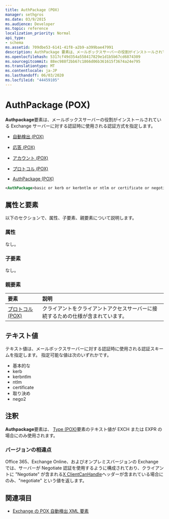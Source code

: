```yaml
---
title: AuthPackage (POX)
manager: sethgros
ms.date: 03/9/2015
ms.audience: Developer
ms.topic: reference
localization_priority: Normal
api_type:
- schema
ms.assetid: 709dbe53-6141-41f8-a2b9-a399bae47991
description: AuthPackage 要素は、メールボックスサーバーの役割がインストールされている Exchange サーバーに対する認証時に使用される認証方式を指定します。
ms.openlocfilehash: 5317cf49d354a558417829e1d1b5b67cd6874309
ms.sourcegitcommit: 88ec988f2bb67c1866d06b361615f3674a24e795
ms.translationtype: MT
ms.contentlocale: ja-JP
ms.lasthandoff: 06/03/2020
ms.locfileid: "44459105"
---
```

# <a name="authpackage-pox"></a>AuthPackage (POX)

**Authpackage**要素は、メールボックスサーバーの役割がインストールされている Exchange サーバーに対する認証時に使用される認証方式を指定します。 
  
- [自動検出 (POX)](autodiscover-pox.md)
  
- [応答 (POX)](response-pox.md)
  
- [アカウント (POX)](account-pox.md)
  
- [プロトコル (POX)](protocol-pox.md)
  
- [AuthPackage (POX)](authpackage-pox.md)
  
```xml
<AuthPackage>basic or kerb or kerbntlm or ntlm or certificate or negotiate or nego2</AuthPackage>
```

## <a name="attributes-and-elements"></a>属性と要素

以下のセクションで、属性、子要素、親要素について説明します。
  
### <a name="attributes"></a>属性

なし。
  
### <a name="child-elements"></a>子要素

なし。
  
### <a name="parent-elements"></a>親要素

|**要素**|**説明**|
|:-----|:-----|
|[プロトコル (POX)](protocol-pox.md) <br/> |クライアントをクライアントアクセスサーバーに接続するための仕様が含まれています。  <br/> |
   
## <a name="text-value"></a>テキスト値

テキスト値は、メールボックスサーバーに対する認証時に使用される認証スキームを指定します。 指定可能な値は次のいずれかです。
  
- 基本的な
- kerb
- kerbntlm
- ntlm
- certificate
- 取り決め
- nego2
    
## <a name="remarks"></a>注釈

**Authpackage**要素は、 [Type (POX)](type-pox.md)要素のテキスト値が EXCH または EXPR の場合にのみ使用されます。 
  
### <a name="version-differences"></a>バージョンの相違点

Office 365、Exchange Online、およびオンプレミスバージョンの Exchange では、サーバーが Negotiate 認証を使用するように構成されており、クライアントに "Negotiate" が含まれる[X ClientCanHandle](pox-autodiscover-request-for-exchange.md)ヘッダーが含まれている場合にのみ、"negotiate" という値を返します。 
  
## <a name="see-also"></a>関連項目

- [Exchange の POX 自動検出 XML 要素](pox-autodiscover-xml-elements-for-exchange.md)

